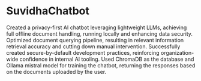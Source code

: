 # SuvidhaChatbot
Created a privacy-first AI chatbot leveraging lightweight LLMs, achieving full offline document handling, running locally and enhancing data  security. 
Optimized document querying pipeline, resulting in relevant information retrieval accuracy and cutting down manual  intervention. 
Successfully created secure-by-default development practices, reinforcing organization-wide confidence in internal AI tooling. 
Used ChromaDB as the database and Ollama mistral model for training the chatbot, returning the responses based on the documents uploaded by the user. 
